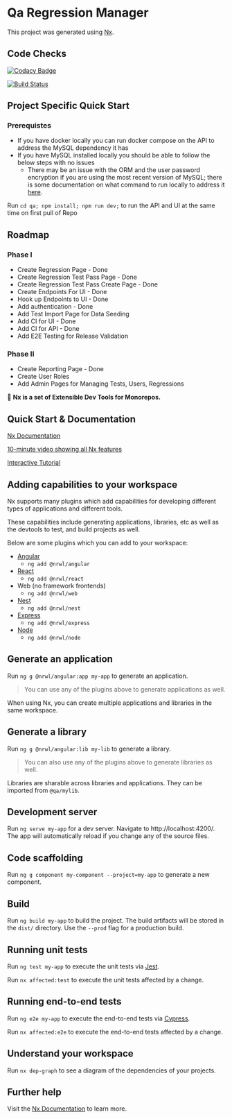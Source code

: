 # Qa Regression Manager

This project was generated using [Nx](https://nx.dev).

## Code Checks

[![Codacy Badge](https://api.codacy.com/project/badge/Grade/e8e825d4c8fb460696312a295f0a8e9d)](https://www.codacy.com?utm_source=github.com&utm_medium=referral&utm_content=nholder88/Regression-Mananger&utm_campaign=Badge_Grade)

[![Build Status](https://dev.azure.com/nholder/Regression%20Manager/_apis/build/status/nholder88.Regression-Mananger?branchName=develop)](https://dev.azure.com/nholder/Regression%20Manager/_apis/build/status/nholder88.Regression-Mananger?branchName=develop)

## Project Specific Quick Start

### Prerequistes

- If you have docker locally you can run docker compose on the API to address the MySQL dependency it has
- If you have MySQL installed locally you should be able to follow the below steps with no issues
  - There may be an issue with the ORM and the user password encryption if you are using the most recent version of MySQL; there is some documentation on what command to run locally to address it [here](https://stackoverflow.com/questions/2101694/how-to-set-root-password-to-null/36234358#36234358).

Run `cd qa; npm install; npm run dev;` to run the API and UI at the same time on first pull of Repo

## Roadmap

### Phase I

- Create Regression Page - Done
- Create Regression Test Pass Page - Done
- Create Regression Test Pass Create Page - Done
- Create Endpoints For UI - Done
- Hook up Endpoints to UI - Done
- Add authentication - Done
- Add Test Import Page for Data Seeding
- Add CI for UI - Done
- Add CI for API - Done
- Add E2E Testing for Release Validation

### Phase II

- Create Reporting Page - Done
- Create User Roles
- Add Admin Pages for Managing Tests, Users, Regressions

🔎 **Nx is a set of Extensible Dev Tools for Monorepos.**

## Quick Start & Documentation

[Nx Documentation](https://nx.dev/angular)

[10-minute video showing all Nx features](https://nx.dev/angular/getting-started/what-is-nx)

[Interactive Tutorial](https://nx.dev/angular/tutorial/01-create-application)

## Adding capabilities to your workspace

Nx supports many plugins which add capabilities for developing different types of applications and different tools.

These capabilities include generating applications, libraries, etc as well as the devtools to test, and build projects as well.

Below are some plugins which you can add to your workspace:

- [Angular](https://angular.io)
  - `ng add @nrwl/angular`
- [React](https://reactjs.org)
  - `ng add @nrwl/react`
- Web (no framework frontends)
  - `ng add @nrwl/web`
- [Nest](https://nestjs.com)
  - `ng add @nrwl/nest`
- [Express](https://expressjs.com)
  - `ng add @nrwl/express`
- [Node](https://nodejs.org)
  - `ng add @nrwl/node`

## Generate an application

Run `ng g @nrwl/angular:app my-app` to generate an application.

> You can use any of the plugins above to generate applications as well.

When using Nx, you can create multiple applications and libraries in the same workspace.

## Generate a library

Run `ng g @nrwl/angular:lib my-lib` to generate a library.

> You can also use any of the plugins above to generate libraries as well.

Libraries are sharable across libraries and applications. They can be imported from `@qa/mylib`.

## Development server

Run `ng serve my-app` for a dev server. Navigate to http://localhost:4200/. The app will automatically reload if you change any of the source files.

## Code scaffolding

Run `ng g component my-component --project=my-app` to generate a new component.

## Build

Run `ng build my-app` to build the project. The build artifacts will be stored in the `dist/` directory. Use the `--prod` flag for a production build.

## Running unit tests

Run `ng test my-app` to execute the unit tests via [Jest](https://jestjs.io).

Run `nx affected:test` to execute the unit tests affected by a change.

## Running end-to-end tests

Run `ng e2e my-app` to execute the end-to-end tests via [Cypress](https://www.cypress.io).

Run `nx affected:e2e` to execute the end-to-end tests affected by a change.

## Understand your workspace

Run `nx dep-graph` to see a diagram of the dependencies of your projects.

## Further help

Visit the [Nx Documentation](https://nx.dev/angular) to learn more.
